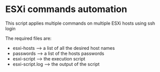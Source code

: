 # ESXi commands automation

This script applies multiple commands on multiple ESXi hosts using ssh login

The required files are:
* esxi-hosts --> a list of all the desired host names
* passwords -->	a list of the hosts passwords
* esxi-script -->	the execution script
* esxi-script.log -->	the output of the script
